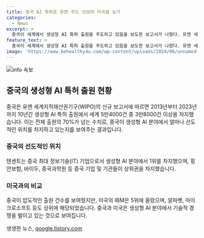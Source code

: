 ```yaml
---
title: 중국 AI 특허로 유엔 주도 선보여 미국을 능가
categories:
  - News
excerpt: >
  중국이 세계에서 생성형 AI 특허 출원을 주도하고 있음을 보도한 보고서가 나왔다. 유엔 세계지적재산권기구(WIPO)에 따르면, 10년간 5만4000건의 특허 출원 중 25%가 지난 해에 이뤄졌으며, 중국의 출원 건수는 3만8000건으로 최다를 기록했다. 텐센트 등 중국 기업과 기관이 상위를 차지했으며, 한국의 출원은 4155건으로 4위를 기록했다. AI 기술 등의 경쟁이 치열하며 중국과 미국이 주도하는 모습이다. (문단 요약 150자)
feature_text: >
  중국이 세계에서 생성형 AI 특허 출원을 주도하고 있음을 보도한 보고서가 나왔다. 유엔 세계지적재산권기구(WIPO)에 따르면, 10년간 5만4000건의 특허 출원 중 25%가 지난 해에 이뤄졌으며, 중국의 출원 건수는 3만8000건으로 최다를 기록했다. 텐센트 등 중국 기업과 기관이 상위를 차지했으며, 한국의 출원은 4155건으로 4위를 기록했다. AI 기술 등의 경쟁이 치열하며 중국과 미국이 주도하는 모습이다. (문단 요약 150자)
image: 'https://www.behealthy4u.com/wp-content/uploads/2024/06/unnamed-file.png'
---
```


<p><img src="https://www.behealthy4u.com/wp-content/uploads/2024/06/unnamed-file.png" alt="info 속보" /></p>

<h2 data-ke-size="size26">중국의 생성형 AI 특허 출원 현황</h2>

<p data-ke-size="size16">중국은 유엔 세계지적재산권기구(WIPO)의 신규 보고서에 따르면 2013년부터 2023년까지 10년간 생성형 AI 특허 출원에서 세계 5만4000건 중 3만8000건 이상을 차지했습니다. 이는 전체 출원의 70%가 넘는 수치로, 중국이 생성형 AI 분야에서 얼마나 선도적인 위치를 차지하고 있는지를 보여주는 결과입니다.</p>

<h3>중국의 선도적인 위치</h3>

<p data-ke-size="size16">텐센트는 중국 최대 정보기술(IT) 기업으로서 생성형 AI 분야에서 1위를 차지했으며, 핑안보험, 바이두, 중국과학원 등 중국 기업 및 기관들이 상위권을 차지했습니다.</p>

<h3>미국과의 비교</h3>

<p data-ke-size="size16">중국이 압도적인 출원 건수를 보여줬지만, 미국의 IBM은 5위에 올랐으며, 알파벳, 마이크로소프트 등도 상위에 해당되었습니다. 중국과 미국은 생성형 AI 분야에서 기술적 경쟁을 벌이고 있는 것으로 보여집니다.</p>
생생한 뉴스, <a href="https://qoogle.tistory.com" rel="dofollow">qoogle.tistory.com</a>


